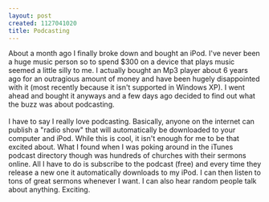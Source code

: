 ```yaml
--- 
layout: post
created: 1127041020
title: Podcasting
---
```

About a month ago I finally broke down and bought an iPod.  I've never been a huge music person so to spend $300 on a device that plays music seemed a little silly to me.  I actually bought an Mp3 player about 6 years ago for an outragious amount of money and have been hugely disappointed with it (most recently because it isn't supported in Windows XP).  I went ahead and bought it anyways and a few days ago decided to find out what the buzz was about podcasting.  <br /><br />I have to say I really love podcasting.  Basically, anyone on the internet can publish a "radio show" that will automatically be downloaded to your computer and iPod.  While this is cool, it isn't enough for me to be that excited about.  What I found when I was poking around in the iTunes podcast directory though was hundreds of churches with their sermons online.  All I have to do is subscribe to the podcast (free) and every time they release a new one it automatically downloads to my iPod.  I can then listen to tons of great sermons whenever I want.  I can also hear random people talk about anything.  Exciting.
